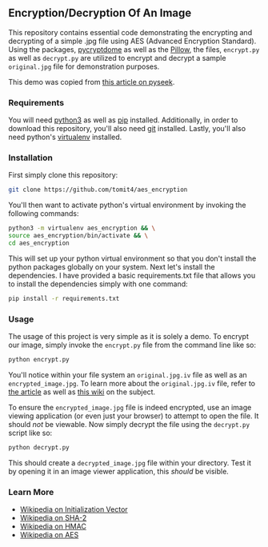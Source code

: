 ## Encryption/Decryption Of An Image

This repository contains essential code demonstrating the encrypting and
decrypting of a simple .jpg file using AES (Advanced Encryption
Standard). Using the packages, [pycryptdome](https://pypi.org/project/pycryptodome/) as well as the [Pillow](https://pypi.org/project/pillow/), the files, `encrypt.py` as well as `decrypt.py` are utilized to encrypt and decrypt a sample `original.jpg` file for demonstration purposes.

This demo was copied from [this article on pyseek](https://pyseek.com/2024/05/how-to-encrypt-an-image-in-python-using-aes-algorithm/).

### Requirements

You will need [python3](https://www.python.org/downloads/) as well as [pip](https://pip.pypa.io/en/stable/installation/) installed. Additionally, in order to download this repository, you'll also need [git](https://pip.pypa.io/en/stable/installation/) installed. Lastly, you'll also need python's [virtualenv](https://virtualenv.pypa.io/en/latest/installation.html) installed.

### Installation

First simply clone this repository:

```sh
git clone https://github.com/tomit4/aes_encryption
```

You'll then want to activate python's virtual environment by invoking the
following commands:

```sh
python3 -m virtualenv aes_encryption && \
source aes_encryption/bin/activate && \
cd aes_encryption
```

This will set up your python virtual environment so that you don't install the
python packages globally on your system. Next let's install the dependencies. I
have provided a basic requirements.txt file that allows you to install the
dependencies simply with one command:

```sh
pip install -r requirements.txt
```

### Usage

The usage of this project is very simple as it is solely a demo. To encrypt our
image, simply invoke the `encrypt.py` file from the command line like so:

```sh
python encrypt.py
```

You'll notice within your file system an `original.jpg.iv` file as well as an
`encrypted_image.jpg`. To learn more about the `original.jpg.iv` file, refer to
[the article](https://pyseek.com/2024/05/how-to-encrypt-an-image-in-python-using-aes-algorithm/)
as well as [this wiki](https://en.wikipedia.org/wiki/Initialization_vector) on the subject.

To ensure the `encrypted_image.jpg` file is indeed encrypted, use an image
viewing application (or even just your browser) to attempt to open the file. It
should <em>not</em> be viewable. Now simply decrypt the file using the
`decrypt.py` script like so:

```sh
python decrypt.py
```

This should create a `decrypted_image.jpg` file within your directory. Test it
by opening it in an image viewer application, this <em>should</em> be visible.

### Learn More

- [Wikipedia on Initialization Vector](https://en.wikipedia.org/wiki/Initialization_vector)
- [Wikipedia on SHA-2](https://en.wikipedia.org/w/index.php?title=SHA-2)
- [Wikipedia on HMAC](https://en.wikipedia.org/wiki/HMAC)
- [Wikipedia on AES](https://en.wikipedia.org/wiki/Advanced_Encryption_Standard)
